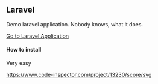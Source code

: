 ## Laravel
Demo laravel application. Nobody knows, what it does.

[Go to Laravel Application](http://laravel.joomla-webstranky.sk/)

#### How to install

Very easy

https://www.code-inspector.com/project/13230/score/svg
